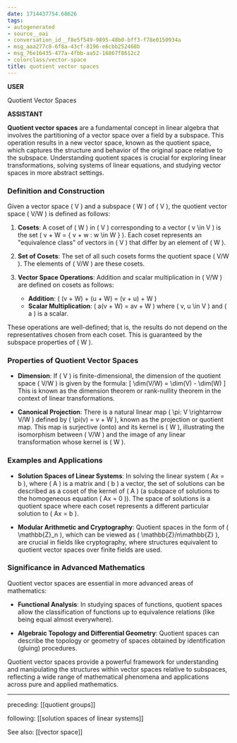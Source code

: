 ```yaml
---
date: 1714437754.68626
tags:
- autogenerated
- source__oai
- conversation_id__f8e5f549-9895-48b0-bff3-f78e0150934a
- msg_aaa277c8-6f8a-43cf-8196-e6cbb252460b
- msg_76e16435-477a-4fbb-aa52-16867f8612c2
- colorclass/vector-space
title: quotient vector spaces
---
```


**USER**

Quotient Vector Spaces


**ASSISTANT**

**Quotient vector spaces** are a fundamental concept in linear algebra that involves the partitioning of a vector space over a field by a subspace. This operation results in a new vector space, known as the quotient space, which captures the structure and behavior of the original space relative to the subspace. Understanding quotient spaces is crucial for exploring linear transformations, solving systems of linear equations, and studying vector spaces in more abstract settings.

### Definition and Construction

Given a vector space \( V \) and a subspace \( W \) of \( V \), the quotient vector space \( V/W \) is defined as follows:

1. **Cosets**: A coset of \( W \) in \( V \) corresponding to a vector \( v \in V \) is the set \( v + W = \{ v + w : w \in W \} \). Each coset represents an "equivalence class" of vectors in \( V \) that differ by an element of \( W \).

2. **Set of Cosets**: The set of all such cosets forms the quotient space \( V/W \). The elements of \( V/W \) are these cosets.

3. **Vector Space Operations**: Addition and scalar multiplication in \( V/W \) are defined on cosets as follows:
   - **Addition**: \( (v + W) + (u + W) = (v + u) + W \)
   - **Scalar Multiplication**: \( a(v + W) = av + W \)
   where \( v, u \in V \) and \( a \) is a scalar.

These operations are well-defined; that is, the results do not depend on the representatives chosen from each coset. This is guaranteed by the subspace properties of \( W \).

### Properties of Quotient Vector Spaces

- **Dimension**: If \( V \) is finite-dimensional, the dimension of the quotient space \( V/W \) is given by the formula:
  \[
  \dim(V/W) = \dim(V) - \dim(W)
  \]
  This is known as the dimension theorem or rank-nullity theorem in the context of linear transformations.

- **Canonical Projection**: There is a natural linear map \( \pi: V \rightarrow V/W \) defined by \( \pi(v) = v + W \), known as the projection or quotient map. This map is surjective (onto) and its kernel is \( W \), illustrating the isomorphism between \( V/W \) and the image of any linear transformation whose kernel is \( W \).

### Examples and Applications

- **Solution Spaces of Linear Systems**: In solving the linear system \( Ax = b \), where \( A \) is a matrix and \( b \) a vector, the set of solutions can be described as a coset of the kernel of \( A \) (a subspace of solutions to the homogeneous equation \( Ax = 0 \)). The space of solutions is a quotient space where each coset represents a different particular solution to \( Ax = b \).

- **Modular Arithmetic and Cryptography**: Quotient spaces in the form of \( \mathbb{Z}_n \), which can be viewed as \( \mathbb{Z}/n\mathbb{Z} \), are crucial in fields like cryptography, where structures equivalent to quotient vector spaces over finite fields are used.

### Significance in Advanced Mathematics

Quotient vector spaces are essential in more advanced areas of mathematics:
- **Functional Analysis**: In studying spaces of functions, quotient spaces allow the classification of functions up to equivalence relations (like being equal almost everywhere).

- **Algebraic Topology and Differential Geometry**: Quotient spaces can describe the topology or geometry of spaces obtained by identification (gluing) procedures.

Quotient vector spaces provide a powerful framework for understanding and manipulating the structures within vector spaces relative to subspaces, reflecting a wide range of mathematical phenomena and applications across pure and applied mathematics.


---

preceding: [[quotient groups]]  


following: [[solution spaces of linear systems]]

See also: [[vector space]]